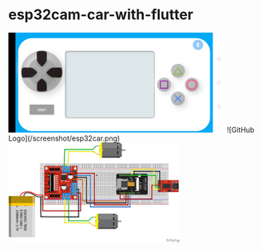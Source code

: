 # esp32cam-car-with-flutter

<img src="/screenshot/Screenshot_2020-07-24-14-51-21-96_8ebf8e7a4cd0bbdae5e9759fa195ed73.jpg" Height="200">
![GitHub Logo](/screenshot/esp32car.png)

<img src="/screenshot/esp32car.png" Height="200" >
